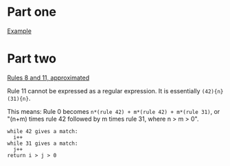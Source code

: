 # Part one

[Example](https://regexper.com/#a%28%28aa%7Cbb%29%28ab%7Cba%29%7C%28ab%7Cba%29%28aa%7Cbb%29%29b)

# Part two

[Rules 8 and 11, approximated](https://regexper.com/#%2842%29*%2842%29*%2831%29*)

Rule 11 cannot be expressed as a regular expression.
It is essentially `(42){n}(31){n}`.

This means: Rule 0 becomes `n*(rule 42) + m*(rule 42) + m*(rule 31)`, or "(n+m) times rule 42 followed by m times rule 31, where n > m > 0".

```
while 42 gives a match:
  i++
while 31 gives a match:
  j++
return i > j > 0
```
